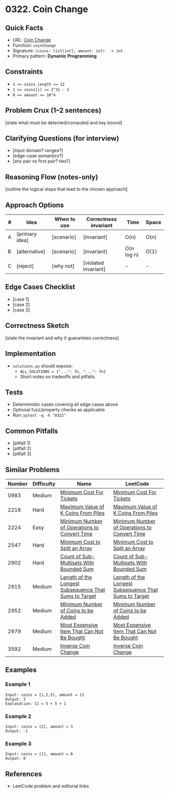 # 0322. Coin Change

## Quick Facts

- URL: [Coin Change](https://leetcode.com/problems/coin-change/)
- Function: `coinChange`
- Signature: `(coins: list[int], amount: int)  -> int`
- Primary pattern: **Dynamic Programming**

## Constraints

- `1 <= coins.length <= 12`
- `1 <= coins[i] <= 2^31 - 1`
- `0 <= amount <= 10^4`

## Problem Crux (1–2 sentences)

[state what must be detected/computed and key bound]

## Clarifying Questions (for interview)

- [input domain? ranges?]
- [edge-case semantics?]
- [any pair vs first pair? ties?]

## Reasoning Flow (notes-only)

[outline the logical steps that lead to the chosen approach]

## Approach Options

| #   | Idea           | When to use | Correctness invariant | Time       | Space |
| --- | -------------- | ----------- | --------------------- | ---------- | ----- |
| A   | [primary idea] | [scenario]  | [invariant]           | O(n)       | O(n)  |
| B   | [alternative]  | [scenario]  | [invariant]           | O(n log n) | O(1)  |
| C   | [reject]       | [why not]   | [violated invariant]  | -          | -     |

## Edge Cases Checklist

- [case 1]
- [case 2]
- [case 3]

## Correctness Sketch

[state the invariant and why it guarantees correctness]

## Implementation

- `solutions.py` should expose:
    - `ALL_SOLUTIONS = {"...": fn, "...": fn}`
    - Short notes on tradeoffs and pitfalls.

## Tests

- Deterministic cases covering all edge cases above
- Optional fuzz/property checks as applicable
- Run: `pytest -q -k "0322"`

## Common Pitfalls

- [pitfall 1]
- [pitfall 2]
- [pitfall 3]

## Similar Problems

| Number | Difficulty | Name                                                                                                                             | LeetCode                                                                                                                                      |
| ------ | ---------- | -------------------------------------------------------------------------------------------------------------------------------- | --------------------------------------------------------------------------------------------------------------------------------------------- |
| 0983   | Medium     | [Minimum Cost For Tickets](../0983-minimum-cost-for-tickets/readme.md)                                                           | [Minimum Cost For Tickets](https://leetcode.com/problems/minimum-cost-for-tickets/)                                                           |
| 2218   | Hard       | [Maximum Value of K Coins From Piles](../2218-maximum-value-of-k-coins-from-piles/readme.md)                                     | [Maximum Value of K Coins From Piles](https://leetcode.com/problems/maximum-value-of-k-coins-from-piles/)                                     |
| 2224   | Easy       | [Minimum Number of Operations to Convert Time](../2224-minimum-number-of-operations-to-convert-time/readme.md)                   | [Minimum Number of Operations to Convert Time](https://leetcode.com/problems/minimum-number-of-operations-to-convert-time/)                   |
| 2547   | Hard       | [Minimum Cost to Split an Array](../2547-minimum-cost-to-split-an-array/readme.md)                                               | [Minimum Cost to Split an Array](https://leetcode.com/problems/minimum-cost-to-split-an-array/)                                               |
| 2902   | Hard       | [Count of Sub-Multisets With Bounded Sum](../2902-count-of-sub-multisets-with-bounded-sum/readme.md)                             | [Count of Sub-Multisets With Bounded Sum](https://leetcode.com/problems/count-of-sub-multisets-with-bounded-sum/)                             |
| 2915   | Medium     | [Length of the Longest Subsequence That Sums to Target](../2915-length-of-the-longest-subsequence-that-sums-to-target/readme.md) | [Length of the Longest Subsequence That Sums to Target](https://leetcode.com/problems/length-of-the-longest-subsequence-that-sums-to-target/) |
| 2952   | Medium     | [Minimum Number of Coins to be Added](../2952-minimum-number-of-coins-to-be-added/readme.md)                                     | [Minimum Number of Coins to be Added](https://leetcode.com/problems/minimum-number-of-coins-to-be-added/)                                     |
| 2979   | Medium     | [Most Expensive Item That Can Not Be Bought](../2979-most-expensive-item-that-can-not-be-bought/readme.md)                       | [Most Expensive Item That Can Not Be Bought](https://leetcode.com/problems/most-expensive-item-that-can-not-be-bought/)                       |
| 3592   | Medium     | [Inverse Coin Change](../3592-inverse-coin-change/readme.md)                                                                     | [Inverse Coin Change](https://leetcode.com/problems/inverse-coin-change/)                                                                     |

## Examples

### Example 1

```text
Input: coins = [1,2,5], amount = 11
Output: 3
Explanation: 11 = 5 + 5 + 1
```

### Example 2

```text
Input: coins = [2], amount = 3
Output: -1
```

### Example 3

```text
Input: coins = [1], amount = 0
Output: 0
```

## References

- LeetCode problem and editorial links
